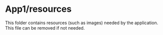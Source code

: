 # App1/resources

This folder contains resources (such as images) needed by the application. This file can
be removed if not needed.
